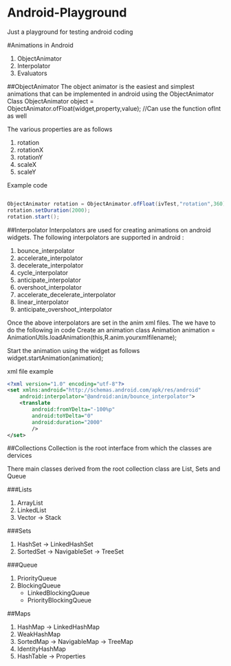 # Android-Playground
Just a playground for testing android coding

#Animations in Android
1. ObjectAnimator
2. Interpolator
3. Evaluators

##ObjectAnimator
The object animator is the easiest and simplest animations that can be implemented in android using the ObjectAnimator Class
ObjectAnimator object = ObjectAnimator.ofFloat(widget,property,value); //Can use the function ofInt as well

The various properties are as follows

1. rotation
2. rotationX
3. rotationY
4. scaleX
5. scaleY

Example code
```java

ObjectAnimator rotation = ObjectAnimator.ofFloat(ivTest,"rotation",360);
rotation.setDuration(2000);
rotation.start();

```

##Interpolator
Interpolators are used for creating animations on android widgets. The following interpolators are supported in android : 

1. bounce_interpolator
2. accelerate_interpolator
3. decelerate_interpolator
4. cycle_interpolator
5. anticipate_interpolator
6. overshoot_interpolator
7. accelerate_decelerate_interpolator
8. linear_interpolator
9. anticipate_overshoot_interpolator

Once the above interpolators are set in the anim xml files. The we have to do the following in code
Create an animation class
Animation animation = AnimationUtils.loadAnimation(this,R.anim.yourxmlfilename);

Start the animation using the widget as follows
widget.startAnimation(animation);

xml file example
```xml
<?xml version="1.0" encoding="utf-8"?>
<set xmlns:android="http://schemas.android.com/apk/res/android"
    android:interpolator="@android:anim/bounce_interpolator">
    <translate
        android:fromYDelta="-100%p"
        android:toYDelta="0"
        android:duration="2000"
        />
</set>
```

##Collections
Collection is the root interface from which the classes are dervices

There main classes derived from the root collection class are List, Sets and Queue

###Lists
1. ArrayList
2. LinkedList
3. Vector -> Stack

###Sets
1. HashSet -> LinkedHashSet
2. SortedSet -> NavigableSet -> TreeSet

###Queue
1. PriorityQueue
2. BlockingQueue
	* LinkedBlockingQueue
	* PriorityBlockingQueue
	
##Maps
1. HashMap -> LinkedHashMap
2. WeakHashMap
3. SortedMap -> NavigableMap -> TreeMap
4. IdentityHashMap
5. HashTable -> Properties
